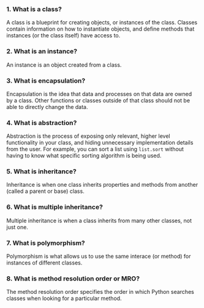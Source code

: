 ### 1. What is a class?

A class is a blueprint for creating objects, or instances of the class. Classes contain information on how to instantiate objects, and define methods that instances (or the class itself) have access to.

### 2. What is an instance?

An instance is an object created from a class.

### 3. What is encapsulation?

Encapsulation is the idea that data and processes on that data are owned by a class. Other functions or classes outside of that class should not be able to directly change the data.

### 4. What is abstraction?

Abstraction is the process of exposing only relevant, higher level functionality in your class, and hiding unnecessary implementation details from the user. For example, you can sort a list using `list.sort` without having to know what specific sorting algorithm is being used.

### 5. What is inheritance?

Inheritance is when one class inherits properties and methods from another (called a parent or base) class.

### 6. What is multiple inheritance?

Multiple inheritance is when a class inherits from many other classes, not just one.

### 7. What is polymorphism?

Polymorphism is what allows us to use the same interace (or method) for instances of different classes. 

### 8. What is method resolution order or MRO?

The method resolution order specifies the order in which Python searches classes when looking for a particular method.